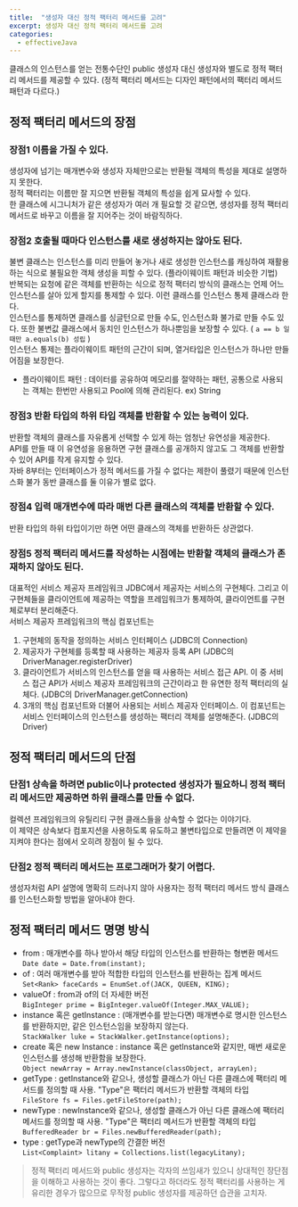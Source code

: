 ```yaml
---
title:  "생성자 대신 정적 팩터리 메서드를 고려"
excerpt: 생성자 대신 정적 팩터리 메서드를 고려
categories:
  - effectiveJava
---
```


클래스의 인스턴스를 얻는 전통수단인 public 생성자 대신 생성자와 별도로 정적 팩터리 메서드를 제공할 수 있다. (정적 팩터리 메서드는 디자인 패턴에서의 팩터리 메서드 패턴과 다르다.)

## 정적 팩터리 메서드의 장점

### 장점1 이름을 가질 수 있다.  
생성자에 넘기는 매개변수와 생성자 자체만으로는 반환될 객체의 특성을 제대로 설명하지 못한다.  
정적 팩터리는 이름만 잘 지으면 반환될 객체의 특성을 쉽게 묘사할 수 있다.  
한 클래스에 시그니처가 같은 생성자가 여러 개 필요할 것 같으면, 생성자를 정적 팩터리 메서드로 바꾸고 이름을 잘 지어주는 것이 바람직하다.

### 장점2 호출될 때마다 인스턴스를 새로 생성하지는 않아도 된다.  
불변 클래스는 인스턴스를 미리 만들어 놓거나 새로 생성한 인스턴스를 캐싱하여 재활용하는 식으로 불필요한 객체 생성을 피할 수 있다. (플라이웨이트 패턴과 비슷한 기법)  
반복되는 요청에 같은 객체를 반환하는 식으로 정적 팩터리 방식의 클래스는 언제 어느 인스턴스를 살아 있게 할지를 통제할 수 있다. 이런 클래스를 인스턴스 통제 클래스라 한다.  
인스턴스를 통제하면 클래스를 싱글턴으로 만들 수도, 인스턴스화 불가로 만들 수도 있다. 또한 불변값 클래스에서 동치인 인스턴스가 하나뿐임을 보장할 수 있다. ( ``` a == b 일 때만 a.equals(b) 성립 ``` )  
인스턴스 통제는 플라이웨이트 패턴의 근간이 되며, 열거타입은 인스턴스가 하나만 만들어짐을 보장한다.

- 플라이웨이트 패턴 : 데이터를 공유하여 메모리를 절약하는 패턴, 공통으로 사용되는 객체는 한번만 사용되고 Pool에 의해 관리된다. ex) String

### 장점3 반환 타입의 하위 타입 객체를 반환할 수 있는 능력이 있다.  
반환할 객체의 클래스를 자유롭게 선택할 수 있게 하는 엄청난 유연성을 제공한다.  
API를 만들 때 이 유연성을 응용하면 구현 클래스를 공개하지 않고도 그 객체를 반환할 수 있어 API를 작게 유지할 수 있다.  
자바 8부터는 인터페이스가 정적 메서드를 가질 수 없다는 제한이 풀렸기 때문에 인스턴스화 불가 동반 클래스를 둘 이유가 별로 없다.

### 장점4 입력 매개변수에 따라 매번 다른 클래스의 객체를 반환할 수 있다.  
반환 타입의 하위 타입이기만 하면 어떤 클래스의 객체를 반환하든 상관없다.

### 장점5 정적 팩터리 메서드를 작성하는 시점에는 반환할 객체의 클래스가 존재하지 않아도 된다.  
대표적인 서비스 제공자 프레임워크 JDBC에서 제공자는 서비스의 구현체다. 그리고 이 구현체들을 클라이언트에 제공하는 역할을 프레임워크가 통제하여, 클라이언트를 구현체로부터 분리해준다.  
서비스 제공자 프레임워크의 핵심 컴포넌트는 
1. 구현체의 동작을 정의하는 서비스 인터페이스 (JDBC의 Connection)
2. 제공자가 구현체를 등록할 때 사용하는 제공자 등록 API (JDBC의 DriverManager.registerDriver)
3. 클라이언트가 서비스의 인스턴스를 얻을 때 사용하는 서비스 접근 API.
이 중 서비스 접근 API가 서비스 제공자 프레임워크의 근간이라고 한 유연한 정적 팩터리의 실체다. (JDBC의 DriverManager.getConnection)
4. 3개의 핵심 컴포넌트와 더불어 사용되는 서비스 제공자 인터페이스. 이 컴포넌트는 서비스 인터페이스의 인스턴스를 생성하는 팩터리 객체를 설명해준다. (JDBC의 Driver)


## 정적 팩터리 메서드의 단점

### 단점1 상속을 하려면 public이나 protected 생성자가 필요하니 정적 팩터리 메서드만 제공하면 하위 클래스를 만들 수 없다.
컬렉션 프레임워크의 유틸리티 구현 클래스들을 상속할 수 없다는 이야기다.  
이 제약은 상속보다 컴포지션을 사용하도록 유도하고 불변타입으로 만들려면 이 제약을 지켜야 한다는 점에서 오히려 장점이 될 수 있다.

### 단점2 정적 팩터리 메서드는 프로그래머가 찾기 어렵다.
생성자처럼 API 설명에 명확히 드러나지 않아 사용자는 정적 팩터리 메서드 방식 클래스를 인스턴스화할 방법을 알아내야 한다.


## 정적 팩터리 메서드 명명 방식
-  from : 매개변수를 하나 받아서 해당 타입의 인스턴스를 반환하는 형변환 메서드  
```Date date = Date.from(instant);```
- of : 여러 매개변수를 받아 적합한 타입의 인스턴스를 반환하는 집계 메서드  
```Set<Rank> faceCards = EnumSet.of(JACK, QUEEN, KING);```
- valueOf : from과 of의 더 자세한 버전  
```BigInteger prime = BigInteger.valueOf(Integer.MAX_VALUE);```
- instance 혹은 getInstance : (매개변수를 받는다면) 매개변수로 명시한 인스턴스를 반환하지만, 같은 인스턴스임을 보장하지 않는다.  
```StackWalker luke = StackWalker.getInstance(options);```
- create 혹은 new Instance : instance 혹은 getInstance와 같지만, 매번 새로운 인스턴스를 생성해 반환함을 보장한다.  
```Object newArray = Array.newInstance(classObject, arrayLen);```
- getType : getInstance와 같으나, 생성할 클래스가 아닌 다른 클래스에 팩터리 메서드를 정의할 때 사용. "Type"은 팩터리 메서드가 반환할 객체의 타입  
```FileStore fs = Files.getFileStore(path);```
- newType : newInstance와 같으나, 생성할 클래스가 아닌 다른 클래스에 팩터리 메서드를 정의할 때 사용. "Type"은 팩터리 메서드가 반환할 객체의 타입  
```BufferedReader br = Files.newBufferedReader(path);```
- type : getType과 newType의 간결한 버전  
```List<Complaint> litany = Collections.list(legacyLitany);```


> 정적 팩터리 메서드와 public 생성자는 각자의 쓰임새가 있으니 상대적인 장단점을 이해하고 사용하는 것이 좋다. 그렇다고 하더라도 정적 팩터리를 사용하는 게 유리한 경우가 많으므로 무작정 public 생성자를 제공하던 습관을 고치자.